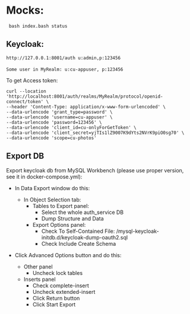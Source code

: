 # Mocks:
` bash index.bash status`


## Keycloak:
`http://127.0.0.1:8001/auth u:admin,p:123456`
<br><br>
`Some user in MyRealm: u:cu-appuser, p:123456`

To get Access token:<br>
````
curl --location 'http://localhost:8001/auth/realms/MyRealm/protocol/openid-connect/token' \
--header 'Content-Type: application/x-www-form-urlencoded' \
--data-urlencode 'grant_type=password' \
--data-urlencode 'username=cu-appuser' \
--data-urlencode 'password=123456' \
--data-urlencode 'client_id=cu-onlyForGetToken' \
--data-urlencode 'client_secret=yjTIs1lZ9007K9dYts2NVrK9piO0sg70' \
--data-urlencode 'scope=cu-photos'
````



## Export DB

Export keycloak db from MySQL Workbench (please use proper version, see it in docker-compose.yml):


- In Data Export window do this:

    - In Object Selection tab:
        - Tables to Export panel:
            - Select the whole auth_service DB
            - Dump Structure and Data
        - Export Options panel:
            - Check To Self-Contained File: <your-repos-dir>/mysql-keycloak-initdb.d/keycloak-dump-oauth2.sql
            - Check Include Create Schema
- Click Advanced Options button and do this:
    - Other panel
        - Uncheck lock tables
    - Inserts panel
        - Check complete-insert
        - Uncheck extended-insert
        - Click Return button
        - Click Start Export